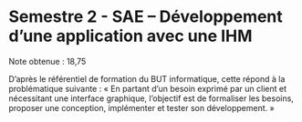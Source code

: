 # Semestre 2 - SAE – Développement d’une application avec une IHM

Note obtenue : 18,75

D’après le référentiel de formation du BUT informatique, cette répond à la problématique suivante :
« En partant d’un besoin exprimé par un client et nécessitant une interface graphique, l’objectif est de formaliser les besoins, proposer une conception, implémenter et tester son développement. »

